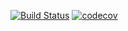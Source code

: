 [![Build Status](https://travis-ci.org/KAE-dev/fuelcalculation.svg?branch=master)](https://travis-ci.org/KAE-dev/fuelcalculation) [![codecov](https://codecov.io/gh/KAE-dev/fuelcalculation/branch/master/graph/badge.svg)](https://codecov.io/gh/KAE-dev/fuelcalculation)